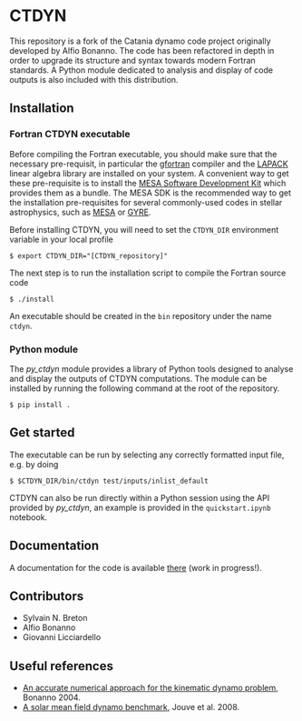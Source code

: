 # CTDYN

This repository is a fork of the Catania dynamo code project originally
developed by Alfio Bonanno. The code has been refactored in depth in
order to upgrade its structure and syntax towards modern Fortran standards.
A Python module dedicated to analysis and display of code outputs is also
included with this distribution.  

## Installation

### Fortran CTDYN executable

Before compiling the Fortran executable, you should make sure that the
necessary pre-requisit, in particular the [gfortran](https://gcc.gnu.org/fortran/) 
compiler and the [LAPACK](https://www.netlib.org/lapack/) linear algebra library 
are installed on your system. A convenient way to get these pre-requisite is to 
install the [MESA Software Development Kit](http://user.astro.wisc.edu/~townsend/static.php?ref=mesasdk)
which provides them as a bundle. The MESA SDK is the recommended way to get the
installation pre-requisites for several commonly-used codes in stellar astrophysics,
such as [MESA](https://docs.mesastar.org/) or [GYRE](https://gyre.readthedocs.io/).  

Before installing CTDYN, you will need to set the `CTDYN_DIR` environment variable
in your local profile

`$ export CTDYN_DIR="[CTDYN_repository]"`  

The next step is to run the installation script to compile the Fortran source code

`$ ./install`

An executable should be created in the `bin` repository under the name `ctdyn`.


### Python module

The *py_ctdyn* module provides a library of Python tools designed to analyse
and display the outputs of CTDYN computations. The module can be installed by
running the following command at the root of the repository. 

`$ pip install .`
 
## Get started

The executable can be run by selecting any correctly formatted input file, e.g.
by doing

`$ $CTDYN_DIR/bin/ctdyn test/inputs/inlist_default`

CTDYN can also be run directly within a Python session using the API provided
by *py_ctdyn*, an example is provided in the `quickstart.ipynb` notebook.

## Documentation

A documentation for the code is available [there](https://ctdyn.netlify.app/) 
(work in progress!).
 
## Contributors

- Sylvain N. Breton
- Alfio Bonanno 
- Giovanni Licciardello 

## Useful references

- [An accurate numerical approach for the kinematic dynamo problem](https://ui.adsabs.harvard.edu/abs/2004MSAIS...4...17B/abstract),
Bonanno 2004.
- [A solar mean field dynamo benchmark](https://ui.adsabs.harvard.edu/abs/2008A%26A...483..949J/abstract), Jouve et al. 2008.

